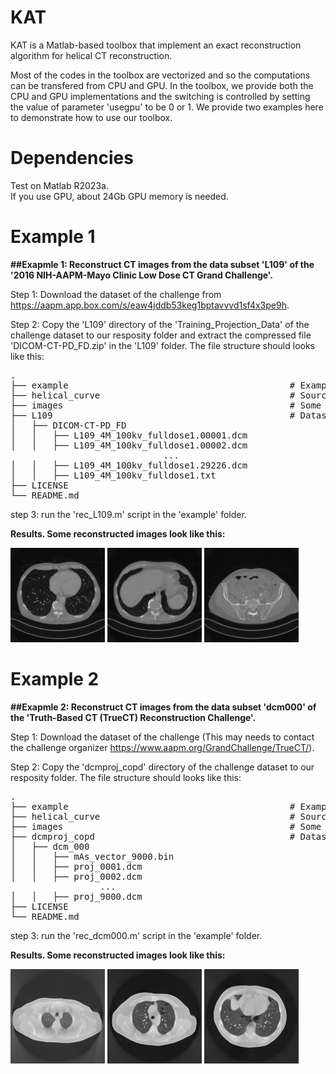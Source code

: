 # KAT
 KAT is a Matlab-based toolbox that implement an exact reconstruction algorithm for helical CT reconstruction.
 
 Most of the codes in the toolbox are vectorized and so the computations can be transfered from CPU and GPU. In the toolbox, we provide both the CPU and GPU implementations and the switching is controlled by setting the value of parameter 'usegpu' to be 0 or 1. We provide two examples here to demonstrate how to use our toolbox.
 
#  Dependencies
Test on Matlab R2023a. \
If you use GPU, about 24Gb GPU memory is needed.
 
 
 # Example 1
 **##Exapmle 1: Reconstruct CT images from the data subset 'L109' of the '2016 NIH-AAPM-Mayo Clinic Low Dose CT Grand Challenge'.**
 
 Step 1: Download the dataset of the challenge from https://aapm.app.box.com/s/eaw4jddb53keg1bptavvvd1sf4x3pe9h.
 
 Step 2: Copy the 'L109' directory of the 'Training_Projection_Data' of the challenge dataset to our resposity folder and extract the compressed file 'DICOM-CT-PD_FD.zip' in the 'L109' folder. The file structure should looks like this:
<pre>
.           
├── example                                          # Example script
├── helical_curve                                    # Source files
├── images                                           # Some reconstructed images
├── L109                                             # Dataset folder
│   ├── DICOM-CT-PD_FD          
│   │   ├── L109_4M_100kv_fulldose1.00001.dcm   
│   │   ├── L109_4M_100kv_fulldose1.00002.dcm  
                             ...
│   │   ├── L109_4M_100kv_fulldose1.29226.dcm 
│   │   ├── L109_4M_100kv_fulldose1.txt    
├── LICENSE
└── README.md
</pre>
step 3: run the 'rec_L109.m' script in the 'example' folder.

**Results. Some reconstructed images look like this:**

<img src="https://github.com/wangwei-cmd/KAT/blob/main/images/L109_1.png" width=30%> <img src="https://github.com/wangwei-cmd/KAT/blob/main/images/L109_20.png" width=30%> <img src="https://github.com/wangwei-cmd/KAT/blob/main/images/L109_128.png" width=30%>

# Example 2
**##Exapmle 2: Reconstruct CT images from the data subset 'dcm000' of the 'Truth-Based CT (TrueCT) Reconstruction Challenge'.**

Step 1: Download the dataset of the challenge (This may needs to contact the challenge organizer https://www.aapm.org/GrandChallenge/TrueCT/).
 
 Step 2: Copy the 'dcmproj_copd' directory of  the challenge dataset to our resposity folder. The file structure should looks like this:
<pre>
.           
├── example                                          # Example script
├── helical_curve                                    # Source files
├── images                                           # Some reconstructed images
├── dcmproj_copd                                     # Dataset folder
│   ├── dcm_000          
│   │   ├── mAs_vector_9000.bin
│   │   ├── proj_0001.dcm
│   │   ├── proj_0002.dcm
                 ...
│   │   ├── proj_9000.dcm   
├── LICENSE
└── README.md
</pre>
step 3: run the 'rec_dcm000.m' script in the 'example' folder.

**Results. Some reconstructed images look like this:**

<img src="https://github.com/wangwei-cmd/KAT/blob/main/images/dcm000_1.png" width=30%> <img src="https://github.com/wangwei-cmd/KAT/blob/main/images/dcm000_100.png" width=30%> <img src="https://github.com/wangwei-cmd/KAT/blob/main/images/dcm000_350.png" width=30%>
